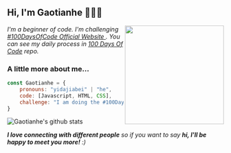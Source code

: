 <h2>Hi, I'm Gaotianhe 👋👨‍💻</h2>
<img align='right' src="https://media1.giphy.com/media/WUTywPPYZpdDChyBaZ/giphy.gif?cid=ecf05e477z1lv29telivqzluwh6cp3weel3lrtsdf67iqc87&rid=giphy.gif" width="230"><!-- 
<img src="https://raw.githubusercontent.com/Gaotianhe/Gaotianhe/master/img/100DaysOfCode.png" alt="banner that says one thing is about #100DaysOfCode"> -->

<p><em>I'm a beginner of code. I'm challenging <a href="https://www.100daysofcode.com/">#100DaysOfCode Official Website </a>. You can see my daily process in <a href="https://github.com/Gaotianhe/100-days-of-code">100 Days Of Code</a> repo.</em></p>

### A little more about me...

```javascript
const Gaotianhe = {
    pronouns: "yidajiabei" | "he",
    code: [Javascript, HTML, CSS],
    challenge: "I am doing the #100DaysOfCode challenge focused on HTML and CSS and JavaScirpt"
}
```

![Gaotianhe's github stats](https://github-readme-stats-yidajiabei.vercel.app/api?username=Gaotianhe&hide=["issues"]&show_icons=true)

<em><b>I love connecting with different people</b> so if you want to say <b>hi, I'll be happy to meet you more!</b> :)</em>

